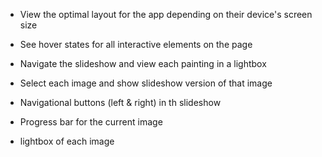 - View the optimal layout for the app depending on their device's screen size
- See hover states for all interactive elements on the page
- Navigate the slideshow and view each painting in a lightbox

- Select each image and show slideshow version of that image
- Navigational buttons (left & right) in th slideshow
- Progress bar for the current image
- lightbox of each image
